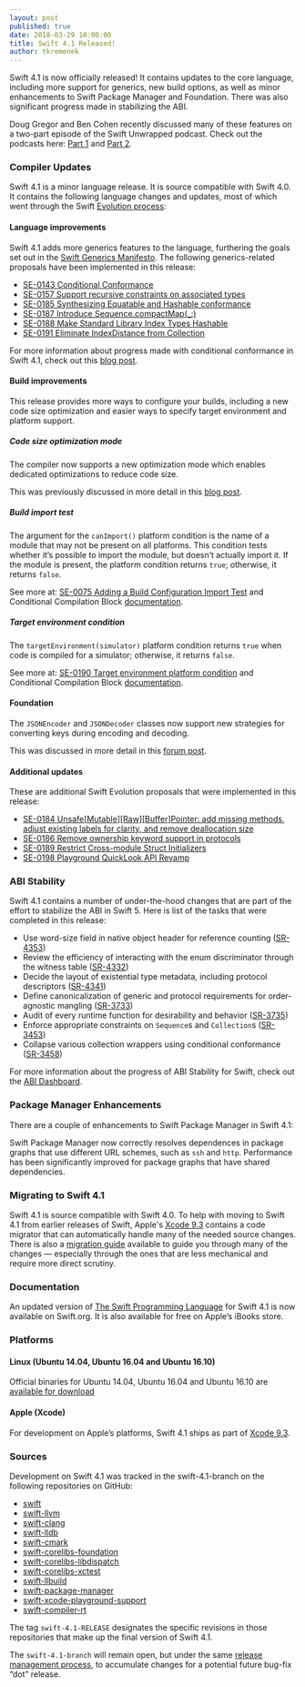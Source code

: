 ```yaml
---
layout: post
published: true
date: 2018-03-29 10:00:00
title: Swift 4.1 Released!
author: tkremenek
---
```


Swift 4.1 is now officially released!  It contains updates to the core language, including more support for generics, new build options, as well as minor enhancements to Swift Package Manager and Foundation.  There was also significant progress made in stabilizing the ABI.

Doug Gregor and Ben Cohen recently discussed many of these features on a two-part episode of the Swift Unwrapped podcast. Check out the podcasts here: [Part 1](https://itunes.apple.com/us/podcast/50-swift-4-1-w-doug-ben-part-1/id1209817203?i=1000406832583&mt=2) and [Part 2](https://itunes.apple.com/us/podcast/51-swift-4-1-w-doug-ben-part-2/id1209817203?i=1000407502590&mt=2).

### Compiler Updates

Swift 4.1 is a minor language release. It is source compatible with Swift 4.0. It contains the following language changes and updates, most of which went through the Swift [Evolution process](/contributing/#participating-in-the-swift-evolution-process):

#### Language improvements

Swift 4.1 adds more generics features to the language, furthering the goals set out in the [Swift Generics Manifesto](https://github.com/apple/swift/blob/master/docs/GenericsManifesto.md).  The following generics-related proposals have been implemented in this release:

* [SE-0143 Conditional Conformance](https://github.com/swiftlang/swift-evolution/blob/master/proposals/0143-conditional-conformances.md)
* [SE-0157 Support recursive constraints on associated types](https://github.com/swiftlang/swift-evolution/blob/master/proposals/0157-recursive-protocol-constraints.md)
* [SE-0185 Synthesizing Equatable and Hashable conformance](https://github.com/swiftlang/swift-evolution/blob/master/proposals/0185-synthesize-equatable-hashable.md)
* [SE-0187 Introduce Sequence.compactMap(_:)](https://github.com/swiftlang/swift-evolution/blob/master/proposals/0187-introduce-filtermap.md)
* [SE-0188 Make Standard Library Index Types Hashable](https://github.com/swiftlang/swift-evolution/blob/master/proposals/0188-stdlib-index-types-hashable.md)
* [SE-0191 Eliminate IndexDistance from Collection](https://github.com/swiftlang/swift-evolution/blob/master/proposals/0191-eliminate-indexdistance.md)

For more information about progress made with conditional conformance in Swift 4.1, check out this [blog post](/blog/conditional-conformance/).

#### Build improvements

This release provides more ways to configure your builds, including a new code size optimization and easier ways to specify target environment and platform support.

##### Code size optimization mode

The compiler now supports a new optimization mode which enables dedicated optimizations to reduce code size.

This was previously discussed in more detail in this [blog post](/blog/osize/).

##### Build import test

The argument for the `canImport()` platform condition is the name of a module that may not be present on all platforms. This condition tests whether it’s possible to import the module, but doesn’t actually import it. If the module is present, the platform condition returns `true`; otherwise, it returns `false`.

See more at: [SE-0075 Adding a Build Configuration Import Test](https://github.com/swiftlang/swift-evolution/blob/master/proposals/0075-import-test.md) and Conditional Compilation Block [documentation](https://developer.apple.com/library/content/documentation/Swift/Conceptual/Swift_Programming_Language/Statements.html#//apple_ref/doc/uid/TP40014097-CH33-ID539).

##### Target environment condition

The `targetEnvironment(simulator)` platform condition returns `true` when code is compiled for a simulator; otherwise, it returns `false`.

See more at: [SE-0190 Target environment platform condition](https://github.com/swiftlang/swift-evolution/blob/master/proposals/0190-target-environment-platform-condition.md) and Conditional Compilation Block [documentation](https://developer.apple.com/library/content/documentation/Swift/Conceptual/Swift_Programming_Language/Statements.html#//apple_ref/doc/uid/TP40014097-CH33-ID539).

#### Foundation

The `JSONEncoder` and `JSONDecoder` classes now support new strategies for converting keys during encoding and decoding.

This was discussed in more detail in this [forum post](https://forums.swift.org/t/jsonencoder-key-strategies/6958).

#### Additional updates

These are additional Swift Evolution proposals that were implemented in this release:

* [SE-0184 Unsafe\[Mutable\]\[Raw\]\[Buffer\]Pointer: add missing methods, adjust existing labels for clarity, and remove deallocation size](https://github.com/swiftlang/swift-evolution/blob/master/proposals/0184-unsafe-pointers-add-missing.md)
* [SE-0186 Remove ownership keyword support in protocols](https://github.com/swiftlang/swift-evolution/blob/master/proposals/0186-remove-ownership-keyword-support-in-protocols.md)
* [SE-0189 Restrict Cross-module Struct Initializers](https://github.com/swiftlang/swift-evolution/blob/master/proposals/0189-restrict-cross-module-struct-initializers.md)
* [SE-0198 Playground QuickLook API Revamp](https://github.com/swiftlang/swift-evolution/blob/master/proposals/0198-playground-quicklook-api-revamp.md)

### ABI Stability

Swift 4.1 contains a number of under-the-hood changes that are part of the effort to stabilize the ABI in Swift 5.  Here is list of the tasks that were completed in this release:

* Use word-size field in native object header for reference counting ([SR-4353](https://bugs.swift.org/browse/SR-4353))
* Review the efficiency of interacting with the enum discriminator through the witness table ([SR-4332](https://bugs.swift.org/browse/SR-4332))
* Decide the layout of existential type metadata, including protocol descriptors ([SR-4341](https://bugs.swift.org/browse/SR-4341))
* Define canonicalization of generic and protocol requirements for order-agnostic mangling ([SR-3733](https://bugs.swift.org/browse/SR-3733))
* Audit of every runtime function for desirability and behavior ([SR-3735](https://bugs.swift.org/browse/SR-3735))
* Enforce appropriate constraints on `Sequence`s and `Collection`s ([SR-3453](https://bugs.swift.org/browse/SR-3453))
* Collapse various collection wrappers using conditional conformance ([SR-3458](https://bugs.swift.org/browse/SR-3458))

For more information about the progress of ABI Stability for Swift, check out the [ABI Dashboard](/abi-stability/).

### Package Manager Enhancements

There are a couple of enhancements to Swift Package Manager in Swift 4.1:

Swift Package Manager now correctly resolves dependences in package graphs that use different URL schemes, such as `ssh` and `http`.
Performance has been significantly improved for package graphs that have shared dependencies.

### Migrating to Swift 4.1

Swift 4.1 is source compatible with Swift 4.0. To help with moving to Swift 4.1 from earlier releases of Swift, Apple's [Xcode 9.3] contains a code migrator that can automatically handle many of the needed source changes. There is also a [migration guide](/migration-guide/) available to guide you through many of the changes — especially through the ones that are less mechanical and require more direct scrutiny.

### Documentation

An updated version of [The Swift Programming Language](/documentation/tspl) for Swift 4.1 is now available on Swift.org. It is also available for free on Apple’s iBooks store.

### Platforms

#### Linux (Ubuntu 14.04, Ubuntu 16.04 and Ubuntu 16.10)

Official binaries for Ubuntu 14.04, Ubuntu 16.04 and Ubuntu 16.10 are [available for download](/download/)

#### Apple (Xcode)

For development on Apple’s platforms, Swift 4.1 ships as part of [Xcode 9.3].

### Sources

Development on Swift 4.1 was tracked in the swift-4.1-branch on the following repositories on GitHub:

* [swift](https://github.com/apple/swift)
* [swift-llvm](https://github.com/apple/swift-llvm)
* [swift-clang](https://github.com/apple/swift-clang)
* [swift-lldb](https://github.com/apple/swift-lldb)
* [swift-cmark](https://github.com/swiftlang/swift-cmark)
* [swift-corelibs-foundation](https://github.com/swiftlang/swift-corelibs-foundation)
* [swift-corelibs-libdispatch](https://github.com/apple/swift-corelibs-libdispatch)
* [swift-corelibs-xctest](https://github.com/swiftlang/swift-corelibs-xctest)
* [swift-llbuild](https://github.com/swiftlang/swift-llbuild)
* [swift-package-manager](https://github.com/swiftlang/swift-package-manager)
* [swift-xcode-playground-support](https://github.com/apple/swift-xcode-playground-support)
* [swift-compiler-rt](https://github.com/apple/swift-compiler-rt)

The tag `swift-4.1-RELEASE` designates the specific revisions in those repositories that make up the final version of Swift 4.1.

The `swift-4.1-branch` will remain open, but under the same [release management process](/blog/swift-3-0-release-process/), to accumulate changes for a potential future bug-fix “dot” release.

[Xcode 9.3]: https://itunes.apple.com/app/xcode/id497799835

